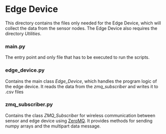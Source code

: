 # Edge Device 
This directory contains the files only needed for the Edge Device, which will collect the data from the sensor nodes. The Edge Device also requires the directory *Utilities*.

### main.py
The entry point and only file that has to be executed to run the scripts.
### edge_device.py
Contains the main class *Edge_Device*, which handles the program logic of the edge device. It reads the data from the *zmq_subscriber* and writes it to .csv files
### zmq_subscriber.py
Contains the class *ZMQ_Subscriber* for wireless communication between sensor and edge device using [ZeroMQ](https://zeromq.org). It provides methods for sending numpy arrays and the multipart data message.
